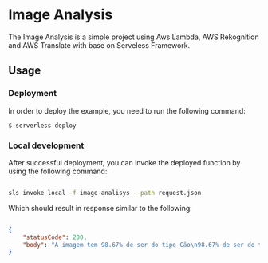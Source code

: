 # Image Analysis

The Image Analysis is a simple project using Aws Lambda, AWS Rekognition and AWS Translate with base on Serveless Framework.

## Usage

### Deployment
In order to deploy the example, you need to run the following command:
```
$ serverless deploy
```

### Local development

  

After successful deployment, you can invoke the deployed function by using the following command:

  

```bash

sls invoke local -f image-analisys --path request.json

```

Which should result in response similar to the following:

  

```json

{
    "statusCode": 200,
    "body": "A imagem tem 98.67% de ser do tipo Cão\n98.67% de ser do tipo canino\n98.67% de ser do tipo animal de estimação\n98.67% de ser do tipo animal\n98.67% de ser do tipo mamífero\n95.29% de ser do tipo buldogue\n88.34% de ser do tipo buldogue francês"
}

```